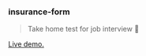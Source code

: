 ### insurance-form
> Take home test for job interview 📝

[Live demo.](https://insurance.glennbarosen.com)
